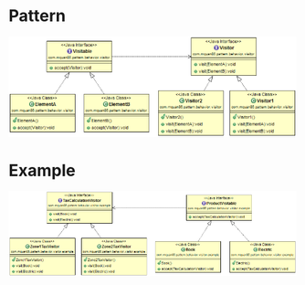 # Pattern


![](../src/main/resources/com/mquan86/pattern/behavior/visitor/VisitorDiagram.png)
# Example


![](../src/main/resources/com/mquan86/pattern/behavior/visitor/example/VisitorDiagram.png)
